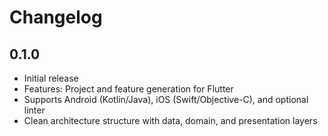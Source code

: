 # Changelog

## 0.1.0
- Initial release
- Features: Project and feature generation for Flutter
- Supports Android (Kotlin/Java), iOS (Swift/Objective-C), and optional linter
- Clean architecture structure with data, domain, and presentation layers